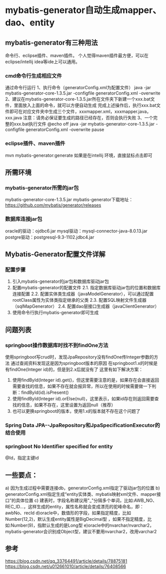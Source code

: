 # mybatis-generator自动生成mapper、dao、entity

## mybatis-generator有三种用法
命令行、eclipse插件、maven插件。
个人觉得maven插件最方便，可以在eclipse/intellij idea等ide上可以通用。
### cmd命令行生成相应文件
通过命令行运行
1、执行命令（generatorConfig.xml为配置文件）
java -jar mybatis-generator-core-1.3.5.jar -configfile generatorConfig.xml -overwrite
2、建议在mybatis-generator-core-1.3.5.jar所在文件夹下新建一个xxx.bat文件，里面放入上面的命令，就可以方便自动生成
完成上述操作后，执行xxx.bat文件即可在对应文件夹中生成三个文件，xxxmapper.xml，xxxmapper.java，xxx.java
注意：请务必保证要生成的路径已经存在，否则会执行失败
3、一个完整的xxx.bat执行文件
@echo off
java -jar mybatis-generator-core-1.3.5.jar -configfile generatorConfig.xml -overwrite
pause

### eclipse插件、maven插件
mvn mybatis-generator:generate
如果是在intellij 环境，直接鼠标点击即可

## 所需环境
### mybatis-generator所需的jar包
mybatis-generator-core-1.3.5.jar
mybatis-generator下载地址：https://github.com/mybatis/generator/releases
### 数据库连接jar包
oracle的驱动：ojdbc6.jar
mysql驱动：mysql-connector-java-8.0.13.jar
postgre驱动：postgresql-9.3-1102.jdbc4.jar


## Mybatis-Generator配置文件详解
### 配置步骤
1. 引入mybatis-generator的jar包和数据库驱动jar包
2. 配置mybatis-generator的配置文件
2.1. 指定数据库驱动jar包的位置和数据库连接配置
2.2. 配置实体类生成器（javaModelGenerator），可以通过配置rootClass属性为实体类指定继承的父类
2.3. 配置SQL映射文件生成器（sqlMapGenerator）
2.4. 配置dao层接口生成器（javaClientGenerator）
3. 使用命令行执行mybatis-generator即可生成

## 问题列表
### springboot操作数据库时找不到findOne方法
使用springboot写crud时，发现JpaRepository没有findOne传Integer参数的方法
通过查阅资料发现这是因为springboot版本的原因
在springboot1.x的时候是有findOne(Integer id)的，但是到2.x后就没有了
这里有如下解决方案：

1. 使用findById(Integer id).get()，但这里需要注意的是，如果存在会直接返回需要查找的信息，如果不存在就会报异常，所以在使用的时候需要做一下判断：findById(id).isPresent()
2. 使用findById(Integer id).orElse(null)，这里表示，如果id存在则返回需要查找的信息，如果不存在，这里设置为返回null（推荐）
3. 也可以更换springboot的版本，使用1.x的版本就不存在这个问题了

### Spring Data JPA--JpaRepository和JpaSpecificationExecutor的结合使用


### springboot No Identifier specified for entity
@Id，指定主键id



## 一些要点：
a) 因为生成过程中需要连接db，generatorConfig.xml指定了驱动jar包的位置
b) generatorConfig.xml指定生成“entity实体类、mybatis映射xml文件、mapper接口”的具体位置
c) 建表时，字段名称建议用"_"分隔多个单词，比如:AWB_NO、REC_ID...，这样生成的entity，属性名称就会变成漂亮的驼峰命名，即：awbNo、recId
d)oracle中，数值形的字段，如果指定精度，比如Number(12,2)，默认生成entity属性是BigDecimal型 ，如果不指定精度，比如:Number(9)，指默认生成的是Long型
e)oracle中的nvarchar/nvarchar2，mybatis-generator会识别成Object型，建议不要用nvarchar2，改用varchar2


## 参考
https://blog.csdn.net/qq_33764491/article/details/78875181
https://blog.csdn.net/u012661010/article/details/76408566

